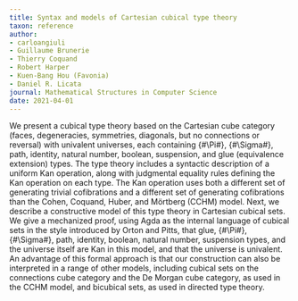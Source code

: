 ```yaml
---
title: Syntax and models of Cartesian cubical type theory
taxon: reference
author:
- carloangiuli
- Guillaume Brunerie
- Thierry Coquand
- Robert Harper
- Kuen-Bang Hou (Favonia)
- Daniel R. Licata
journal: Mathematical Structures in Computer Science
date: 2021-04-01
---
```


We present a cubical type theory based on the Cartesian cube category (faces, degeneracies, symmetries, diagonals, but no connections or reversal) with univalent universes, each containing {#\Pi#}, {#\Sigma#}, path, identity, natural number, boolean, suspension, and glue (equivalence extension) types. The type theory includes a syntactic description of a uniform Kan operation, along with judgmental equality rules defining the Kan operation on each type. The Kan operation uses both a different set of generating trivial cofibrations and a different set of generating cofibrations than the Cohen, Coquand, Huber, and Mörtberg (CCHM) model. Next, we describe a constructive model of this type theory in Cartesian cubical sets. We give a mechanized proof, using Agda as the internal language of cubical sets in the style introduced by Orton and Pitts, that glue, {#\Pi#}, {#\Sigma#}, path, identity, boolean, natural number, suspension types, and the universe itself are Kan in this model, and that the universe is univalent. An advantage of this formal approach is that our construction can also be interpreted in a range of other models, including cubical sets on the connections cube category and the De Morgan cube category, as used in the CCHM model, and bicubical sets, as used in directed type theory.

